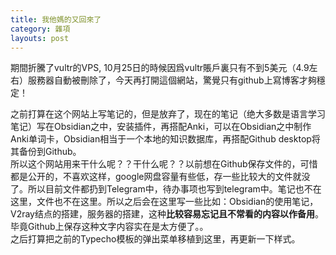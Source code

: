 ```yaml
---
title: 我他媽的又回來了
category: 雜項
layouts: post
---
```


期間折騰了vultr的VPS, 10月25日的時候因爲vultr賬戶裏只有不到5美元（4.9左右）服務器自動被刪除了，今天再打開這個網站，驚覺只有github上寫博客才夠穩定！  

之前打算在这个网站上写笔记的，但是放弃了，现在的笔记（绝大多数是语言学习笔记）写在Obsidian之中，安装插件，再搭配Anki，可以在Obsidian之中制作Anki单词卡，Obsidian相当于一个本地的知识数据库，再搭配Github desktop将其备份到Github。  
所以这个网站用来干什么呢？？干什么呢？？以前想在Github保存文件的，可惜都是公开的，不喜欢这样，google网盘容量有些低，存一些比较大的文件就没了。所以目前文件都扔到Telegram中，待办事项也写到telegram中。笔记也不在这里，文件也不在这里。所以之后会在这里写一些比如：Obsidian的使用笔记，V2ray结点的搭建，服务器的搭建，这种**比较容易忘记且不常看的内容以作备用**。毕竟Github上保存这种文字内容实在是太方便了。。  
之后打算把之前的Typecho模板的弹出菜单移植到这里，再更新一下样式。
